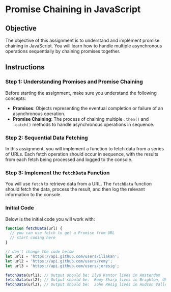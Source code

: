 # Promise Chaining in JavaScript

## Objective

The objective of this assignment is to understand and implement promise chaining in JavaScript. You will learn how to handle multiple asynchronous operations sequentially by chaining promises together.

## Instructions

### Step 1: Understanding Promises and Promise Chaining

Before starting the assignment, make sure you understand the following concepts:

- **Promises**: Objects representing the eventual completion or failure of an asynchronous operation.
- **Promise Chaining**: The process of chaining multiple `.then()` and `.catch()` methods to handle asynchronous operations in sequence.

### Step 2: Sequential Data Fetching

In this assignment, you will implement a function to fetch data from a series of URLs. Each fetch operation should occur in sequence, with the results from each fetch being processed and logged to the console.

### Step 3: Implement the `fetchData` Function

You will use `fetch` to retrieve data from a URL. The `fetchData` function should fetch the data, process the result, and then log the relevant information to the console.

### Initial Code

Below is the initial code you will work with:

```javascript
function fetchData(url) {
  // you can use fetch to get a Promise from URL
  // start coding here
}

// don't change the code below
let url1 = 'https://api.github.com/users/iliakan';
let url2 = 'https://api.github.com/users/remy';
let url3 = 'https://api.github.com/users/jeresig';

fetchData(url1); // Output should be: Ilya Kantor lives in Amsterdam
fetchData(url2); // Output should be:  Remy Sharp lives in Brighton, UK
fetchData(url3); // Output should be:  John Resig lives in Hudson Valley, NY
```
